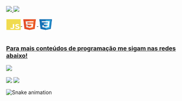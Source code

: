 <div>
  <a href="https://github.com/4P4UL0">
  <img height="180em" src="https://github-readme-stats.vercel.app/api?username=4P4UL0&show_icons=true&theme=tokyonight&include_all_commits=true&count_private=true"/>
  <img height="180em" src="https://github-readme-stats.vercel.app/api/top-langs/?username=4P4UL0&layout=compact&langs_count=6&theme=tokyonight"/>
</div>
<div style="display: inline_block"><br>
  <img align="center" alt="Js" height="30" width="40" src="https://raw.githubusercontent.com/devicons/devicon/master/icons/javascript/javascript-plain.svg">
  <img align="center" alt="HTML" height="30" width="40" src="https://raw.githubusercontent.com/devicons/devicon/master/icons/html5/html5-original.svg">
  <img align="center" alt="CSS" height="30" width="40" src="https://raw.githubusercontent.com/devicons/devicon/master/icons/css3/css3-original.svg">
</div>
 
 <br>
 
  ### Para mais conteúdos de programação me sigam nas redes abaixo!
 
<div> 
  <a href="https://www.instagram.com/p4ul07i/" target="a_blank"><img src="https://img.shields.io/badge/-Instagram-%23E4405F?style=for-the-badge&logo=instagram&logoColor=white" target="a_blank"></a>
 
  <a href = "mailto:antoniospaul6@gmail.com" target="a_blank"><img src="https://img.shields.io/badge/-Gmail-%23333?style=for-the-badge&logo=gmail&logoColor=white" target="a_blank"></a>
  <a href="https://www.linkedin.com/in/a-paulo" target="a_blank"><img src="https://img.shields.io/badge/-LinkedIn-%230077B5?style=for-the-badge&logo=linkedin&logoColor=white" target="a_blank"></a> 
 
  ![Snake animation](https://github.com/devemdobro/devemdobro/blob/output/github-contribution-grid-snake.svg)

</div>
